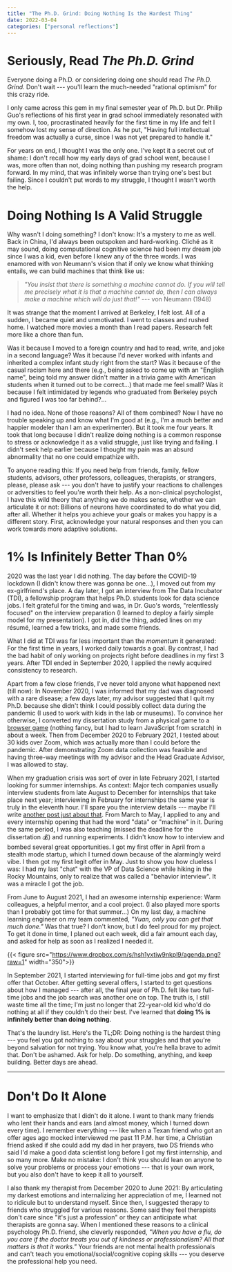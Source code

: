 ```yaml
---
title: "The Ph.D. Grind: Doing Nothing Is the Hardest Thing"
date: 2022-03-04
categories: ["personal reflections"]
---
```


# Seriously, Read *The Ph.D. Grind*
Everyone doing a Ph.D. or considering doing one should read *The Ph.D. Grind*. Don't wait --- you'll learn the much-needed "rational optimism" for this crazy ride. 


I only came across this gem in my final semester year of Ph.D. but Dr. Philip Guo's reflections of his first year in grad school immediately resonated with my own. I, too, procrastinated heavily for the first time in my life and felt I somehow lost my sense of direction. As he put, "Having full intellectual freedom was actually a curse, since I was not yet prepared to handle it."

<!-- I only came across this gem in my final semester year of Ph.D. but was immediately captured by Dr. Philip Guo's reflections on his first year at Stanford: 

> *"I procrastinate more than I had ever done in my life thus far: I watched lots of TV shows, took many naps, and wasted countless hours messing around online. Unlike my friends with nine-to-five jobs, there was no boss to look over my shoulder day to day, so I let my mind roam free without any structure in my life [...] Having full intellectual freedom was actually a curse, since I was not yet prepared to handle it."* (p. 16-17)

Or his third year, for that matter:

> *"For most students in my department, nobody would notice or care if they took one day off, so by extension, why not take two days off, a whole week off, or even a whole month off? Therefore, it's unsurprising that many Ph.D. students who drop out do so around their third year."* (p. 37) -->

<!-- I was shocked, not by the seeming "absurdity" (*"Wait what, do Ph.D. students really waste their life away?!"*), but by such honesty --- damn, did someone install a CCTV and watch me during my first three years?  -->

For years on end, I thought I was the only one. I've kept it a secret out of shame: I don't recall how my early days of grad school went, because I was, more often than not, doing nothing than pushing my research program forward. In my mind, that was infinitely worse than trying one's best but failing. Since I couldn't put words to my struggle, I thought I wasn't worth the help. 

# Doing Nothing Is A Valid Struggle
Why wasn't I doing something? I don't know: It's a mystery to me as well. Back in China, I'd always been outspoken and hard-working. Cliché  as it may sound, doing computational cognitive science had been my dream job since I was a kid, even before I knew any of the three words. I was enamored with von Neumann's vision that if only we know what thinking entails, we can build machines that think like us:


> *"You insist that there is something a machine cannot do. If you will tell me precisely what it is that a machine cannot do, then I can always make a machine which will do just that!"* --- von Neumann (1948)

It was strange that the moment I arrived at Berkeley, I felt lost. All of a sudden, I became quiet and unmotivated. I went to classes and rushed home. I watched more movies a month than I read papers. Research felt more like a chore than fun.

Was it because I moved to a foreign country and had to read, write, and joke in a second language? Was it because I'd never worked with infants and inherited a complex infant study right from the start? Was it because of the casual racism here and there (e.g., being asked to come up with an "English name", being told my answer didn't matter in a trivia game with American students when it turned out to be correct...) that made me feel small? Was it because I felt intimidated by legends who graduated from Berkeley psych and figured I was too far behind?...

I had no idea. None of those reasons? All of them combined? Now I have no trouble speaking up and know what I'm good at (e.g., I'm a much better and happier modeler than I am an experimenter). But it took me four years. It took that long because I didn't realize doing nothing is a common response to stress or acknowledge it as a valid struggle, just like trying and failing. I didn't seek help earlier because I thought my pain was an absurd abnormality that no one could empathize with. 

To anyone reading this: If you need help from friends, family, fellow students, advisors, other professors, colleagues, therapists, or strangers, please, please ask --- you don't have to justify your reactions to challenges or adversities to feel you're worth their help. As a non-clinical psychologist, I have this wild theory that anything we do makes sense, whether we can articulate it or not: Billions of neurons have coordinated to do what you did, after all. Whether it helps you achieve your goals or makes you happy is a different story. First, acknowledge your natural responses and then you can work towards more adaptive solutions.

# 1% Is Infinitely Better Than 0%

2020 was the last year I did nothing. The day before the COVID-19 lockdown (I didn't know there was gonna be one...), I moved out from my ex-girlfriend's place. A day later, I got an interview from The Data Incubator (TDI), a fellowship program that helps Ph.D. students look for data science jobs. I felt grateful for the timing and was, in Dr. Guo's words, "relentlessly focused" on the interview preparation (I learned to deploy a fairly simple model for my presentation). I got in, did the thing, added lines on my résumé, learned a few tricks, and made some friends. 

What I did at TDI was far less important than the *momentum* it generated: For the first time in years, I worked daily towards a goal. By contrast, I had the bad habit of only working on projects right before deadlines in my first 3 years. After TDI ended in September 2020, I applied the newly acquired consistency to research.

Apart from a few close friends, I've never told anyone what happened next (till now): In November 2020, I was informed that my dad was diagnosed with a rare disease; a few days later, my advisor suggested that I quit my Ph.D. because she didn't think I could possibly collect data during the pandemic (I used to work with kids in the lab or museums). To convince her otherwise, I converted my dissertation study from a physical game to a [browser game](https://lightbulb-alex.netlify.app/) (nothing fancy, but I had to learn JavaScript from scratch) in about a week. Then from December 2020 to February 2021, I tested about 30 kids over Zoom, which was actually more than I could before the pandemic. After demonstrating Zoom data collection was feasible and having three-way meetings with my advisor and the Head Graduate Advisor, I was allowed to stay.

When my graduation crisis was sort of over in late February 2021, I started looking for summer internships. As context: Major tech companies usually interview students from late August to December for internships that take place next year; interviewing in February for internships the same year is truly in the eleventh hour. I'll spare you the interview details --- maybe I'll write [another post just about that](https://www.yuan-meng.com/posts/newgrads/#no-fun-without-friends). From March to May, I applied to any and every internship opening that had the word "data" or "machine" in it. During the same period, I was also teaching (missed the deadline for the dissertation 💰) and running experiments. I didn't know how to interview and bombed several great opportunities. I got my first offer in April from a stealth mode startup, which I turned down because of the alarmingly weird vibe. I then got my first legit offer in May. Just to show you how clueless I was: I had my last "chat" with the VP of Data Science while hiking in the Rocky Mountains, only to realize that was called a "behavior interview". It was a miracle I got the job. 

From June to August 2021, I had an awesome internship experience: Warm colleagues, a helpful mentor, and a cool project. (I also played more sports than I probably got time for that summer...) On my last day, a machine learning engineer on my team commented, *"Yuan, only you can get that much done."* Was that true? I don't know, but I do feel proud for my project. To get it done in time, I planed out each week, did a fair amount each day, and asked for help as soon as I realized I needed it.

{{< figure src="https://www.dropbox.com/s/hsh1yxtiw9nkpl9/agenda.png?raw=1" width="350">}}

In September 2021, I started interviewing for full-time jobs and got my first offer that October. After getting several offers, I started to get questions about how I managed --- after all, the final year of Ph.D. felt like two full-time jobs and the job search was another one on top. The truth is, I still waste time all the time; I'm just no longer that 22-year-old kid who'd do nothing at all if they couldn't do their best. I've learned that **doing 1% is infinitely better than doing nothing**.

That's the laundry list. Here's the TL;DR: Doing nothing is the hardest thing --- you feel you got nothing to say about your struggles and that you're beyond salvation for not trying. You know what, you're hella brave to admit that. Don't be ashamed. Ask for help. Do something, anything, and keep building. Better days are ahead.

---
# Don't Do It Alone


I want to emphasize that I didn't do it alone. I want to thank many friends who lent their hands and ears (and almost money, which I turned down every time). I remember everything --- like when a Texan friend who got an offer ages ago mocked interviewed me past 11 P.M. her time, a Christian friend asked if she could add my dad in her prayers, two DS friends who said I'd make a good data scientist long before I got my first internship, and so many more. Make no mistake: I don't think you should lean on anyone to solve your problems or process your emotions --- that is your own work, but you also don't have to keep it all to yourself.

I also thank my therapist from December 2020 to June 2021: By articulating my darkest emotions and internalizing her appreciation of me, I learned not to ridicule but to understand myself. Since then, I suggested therapy to friends who struggled for various reasons. Some said they feel therapists don't care since "it's just a profession" or they can anticipate what therapists are gonna say. When I mentioned these reasons to a clinical psychology Ph.D. friend, she cleverly responded, *"When you have a flu, do you care if the doctor treats you out of kindness or professionalism? All that matters is that it works."* Your friends are not mental health professionals and can't teach you emotional/social/cognitive coping skills --- you deserve the professional help you need.